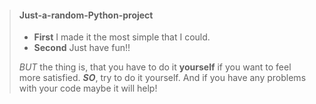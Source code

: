> #### Just-a-random-Python-project
>
> - **First** I made it the most simple that I could.
> - **Second** Just have fun!!
>
> *BUT* the thing is, that you have to do it **yourself** if you want to feel more satisfied.
> ***SO***, try to do it yourself. And if you have any problems with your code maybe it will help!
